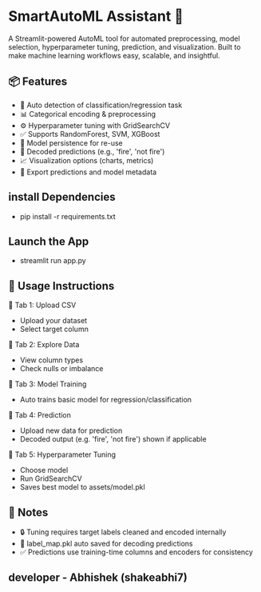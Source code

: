 # SmartAutoML Assistant 🚀

A Streamlit-powered AutoML tool for automated preprocessing, model selection, hyperparameter tuning, prediction, and visualization. Built to make machine learning workflows easy, scalable, and insightful.

## 📦 Features

- 🧠 Auto detection of classification/regression task
- 📊 Categorical encoding & preprocessing
- ⚙️ Hyperparameter tuning with GridSearchCV
- ✅ Supports RandomForest, SVM, XGBoost
- 🔄 Model persistence for re-use
- 🧯 Decoded predictions (e.g., 'fire', 'not fire')
- 📈 Visualization options (charts, metrics)
- 📁 Export predictions and model metadata

## install Dependencies
 - pip install -r requirements.txt

## Launch the App
 - streamlit run app.py

## 🧪 Usage Instructions

🔹 Tab 1: Upload CSV
- Upload your dataset
- Select target column

🔹 Tab 2: Explore Data
- View column types
- Check nulls or imbalance

🔹 Tab 3: Model Training
- Auto trains basic model for regression/classification

🔹 Tab 4: Prediction
- Upload new data for prediction
- Decoded output (e.g. 'fire', 'not fire') shown if applicable

🔹 Tab 5: Hyperparameter Tuning
- Choose model
- Run GridSearchCV
- Saves best model to assets/model.pkl

## 📎 Notes
- 🔒 Tuning requires target labels cleaned and encoded internally
- 🧠 label_map.pkl auto saved for decoding predictions
- ✅ Predictions use training-time columns and encoders for consistency


## developer - Abhishek (shakeabhi7)
